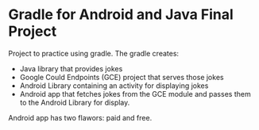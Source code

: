 # Gradle for Android and Java Final Project

Project to practice using gradle. The gradle creates:
* Java library that provides jokes
* Google Could Endpoints (GCE) project that serves those jokes
* Android Library containing an activity for displaying jokes
* Android app that fetches jokes from the GCE module and passes them to the Android Library for display.

Android app has two flawors: paid and free.
